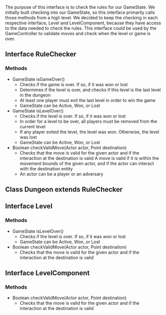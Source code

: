 The purpose of this interface is to check the rules for our GameState. We initially built checking into our GameState, so this interface primarily calls those methods from a high level. We decided to keep the checking in each respective interface, Level and LevelComponent, because they have access to the data needed to check the rules. This interface could be used by the GameController to validate moves and check when the level or game is over.

## Interface RuleChecker ##

### Methods ###
* GameState isGameOver()  
  * Checks if the game is over. If so, if it was won or lost  
  * Determines if the level is over, and checks if this level is the last level in the dungeon  
  * At least one player must exit the last level in order to win the game  
  * GameState can be Active, Won, or Lost
* GameState isLevelOver()  
  * Checks if the level is over. If so, if it was won or lost  
  * In order for a level to be over, all players must be removed from the current level
  * If any player exited the level, the level was won. Otherwise, the level was lost  
  * GameState can be Active, Won, or Lost  
* Boolean checkValidMove(Actor actor, Point destination)
  * Checks that the move is valid for the given actor and if the interaction at the destination is valid
   A move is valid if it is within the movement bounds of the given actor, and if the actor can interact with the destination entity
  * An actor can be a player or an adversary


## Class Dungeon extends RuleChecker ##

## Interface Level ## 

### Methods ###
* GameState isLevelOver()  
  * Checks if the level is over. If so, if it was won or lost  
  * GameState can be Active, Won, or Lost  
* Boolean checkValidMove(Actor actor, Point destination)
  * Checks that the move is valid for the given actor and if the interaction at the destination is valid

## Interface LevelComponent ##

### Methods ###
* Boolean checkValidMove(Actor actor, Point destination)
  * Checks that the move is valid for the given actor and if the interaction at the destination is valid

